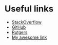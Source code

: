Useful links
============

- [StackOverflow](www.stackoverflow.com)
- [GitHub](www.github.com)
- [Rutgers](www.rutgers.edu)
- [My awesome link](coakden.github.io)

